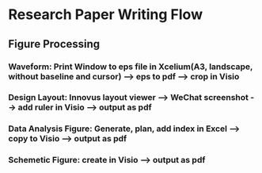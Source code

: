 # Research Paper Writing Flow
## Figure Processing
### Waveform: Print Window to eps file in Xcelium(A3, landscape, without baseline and cursor) --> eps to pdf --> crop in Visio
### Design Layout: Innovus layout viewer --> WeChat screenshot --> add ruler in Visio --> output as pdf
### Data Analysis Figure: Generate, plan, add index in Excel --> copy to Visio --> output as pdf
### Schemetic Figure: create in Visio --> output as pdf
